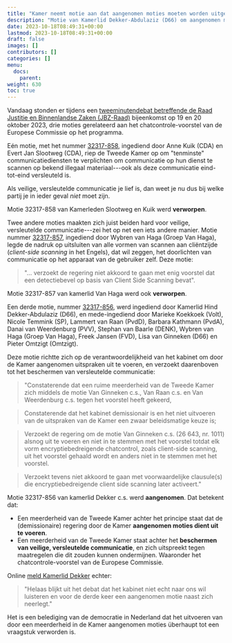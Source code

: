 ```yaml
---
title: "Kamer neemt motie aan dat aangenomen moties moeten worden uitgevoerd en veilige communicatie moet worden beschermd"
description: "Motie van Kamerlid Dekker-Abdulaziz (D66) om aangenomen moties uit te voeren en versleutelde communicatie te beschermen, is aangenomen."
date: 2023-10-18T08:49:31+00:00
lastmod: 2023-10-18T08:49:31+00:00
draft: false
images: []
contributors: []
categories: []
menu:
  docs:
    parent: 
weight: 630
toc: true
---
```


Vandaag stonden er tijdens een [tweeminutendebat betreffende de Raad Justitie en Binnenlandse Zaken (JBZ-Raad)](https://www.tweedekamer.nl/debat_en_vergadering/plenaire_vergaderingen/details/activiteit?id=2023A07004) bijeenkomst op 19 en 20 oktober 2023, drie moties gerelateerd aan het chatcontrole-voorstel van de Europese Commissie op het programma.

Eén motie, met het nummer [32317-858](https://www.tweedekamer.nl/kamerstukken/moties/detail?id=2023Z17673&did=2023D42879), ingediend door Anne Kuik (CDA) en Evert Jan Slootweg (CDA), riep de Tweede Kamer op om "tenminste" communicatiediensten te verplichten om communicatie op hun dienst te scannen op bekend illegaal materiaal---ook als deze communicatie eind-tot-eind versleuteld is. 

Als veilige, versleutelde communicatie je lief is, dan weet je nu dus bij welke partij je in ieder geval _niet_ moet zijn.

Motie 32317-858 van Kamerleden Slootweg en Kuik werd **verworpen**.

Twee andere moties maakten zich juist beiden hard voor veilige, versleutelde communicatie---zei het op net een iets andere manier. Motie nummer [32317-857](https://www.tweedekamer.nl/kamerstukken/moties/detail?id=2023Z17672&did=2023D42878), ingediend door Wybren van Haga (Groep Van Haga), legde de nadruk op uitsluiten van alle vormen van scannen aan cliëntzijde (_client-side scanning_ in het Engels), dat wil zeggen, het doorlichten van communicatie op het apparaat van de gebruiker zelf. Deze motie:

> "... verzoekt de regering niet akkoord te gaan met enig voorstel dat een detectiebevel op basis van Client Side Scanning bevat".

Motie 32317-857 van kamerlid Van Haga werd ook **verworpen**.

Een derde motie, nummer [32317-856](https://www.tweedekamer.nl/kamerstukken/moties/detail?id=2023Z17670&did=2023D42873), werd ingediend door Kamerlid 
Hind Dekker-Abdulaziz (D66), en mede-ingediend door 
Marieke Koekkoek (Volt), 
Nicole Temmink (SP), Lammert van Raan (PvdD), Barbara Kathmann (PvdA), Danai van Weerdenburg (PVV), Stephan van Baarle (DENK), Wybren van Haga (Groep Van Haga), Freek Jansen (FVD), Lisa van Ginneken (D66) en Pieter Omtzigt (Omtzigt). 

Deze motie richtte zich op de verantwoordelijkheid van het kabinet om door de Kamer aangenomen uitspraken uit te voeren, en verzoekt daarenboven tot het beschermen van versleutelde communicatie:

> "Constaterende dat een ruime meerderheid van de Tweede Kamer zich middels de motie Van Ginneken c.s., Van Raan c.s. en Van Weerdenburg c.s. tegen het voorstel heeft gekeerd, 

> Constaterende dat het kabinet demissionair is en het niet uitvoeren van de uitspraken van de Kamer een zwaar beleidsmatige keuze is;  

> Verzoekt de regering om de motie Van Ginneken c.s. (26 643, nr. 1011) alsnog uit te voeren en niet in te stemmen met het voorstel totdat elk vorm encryptiebedreigende chatcontrol, zoals client-side scanning, uit het voorstel gehaald wordt en anders niet in te stemmen met het voorstel.  

> Verzoekt tevens niet akkoord te gaan met voorwaardelijke clausule(s) die encryptiebedreigende client side scanning later activeert."

Motie 32317-856 van kamerlid Dekker c.s. werd **aangenomen**. Dat betekent dat: 

- Een meerderheid van de Tweede Kamer achter het principe staat dat de (demissionaire) regering door de Kamer **aangenomen moties dient uit te voeren**.
- Een meerderheid van de Tweede Kamer staat achter het **beschermen van veilige, versleutelde communicatie**, en zich uitspreekt tegen maatregelen die dit zouden kunnen ondermijnen. Waaronder het chatcontrole-voorstel van de Europese Commissie.

Online [meld Kamerlid Dekker](https://mastodon.social/@Hind_Dekker/111256744899292011) echter:

> "Helaas blijkt uit het debat dat het kabinet niet echt naar ons wil luisteren en voor de derde keer een aangenomen motie naast zich neerlegt."

Het is een belediging van de democratie in Nederland dat het uitvoeren van door een meerderheid in de Kamer aangenomen moties überhaupt tot een vraagstuk verworden is.
